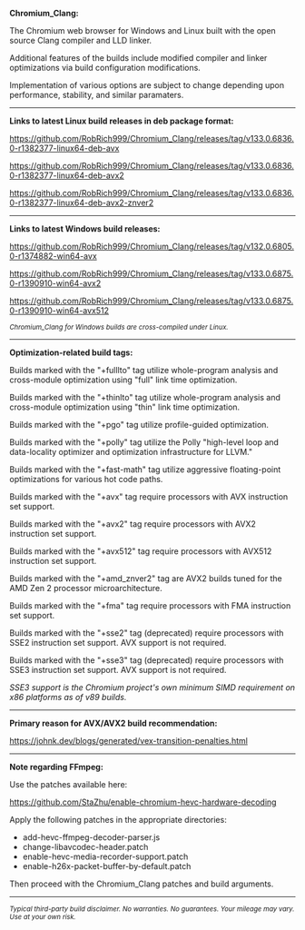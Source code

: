**Chromium_Clang:**

The Chromium web browser for Windows and Linux built with the open source Clang compiler and LLD linker.

Additional features of the builds include modified compiler and linker optimizations via build configuration modifications.

Implementation of various options are subject to change depending upon performance, stability, and similar paramaters.

****

**Links to latest Linux build releases in deb package format:**

https://github.com/RobRich999/Chromium_Clang/releases/tag/v133.0.6836.0-r1382377-linux64-deb-avx

https://github.com/RobRich999/Chromium_Clang/releases/tag/v133.0.6836.0-r1382377-linux64-deb-avx2

https://github.com/RobRich999/Chromium_Clang/releases/tag/v133.0.6836.0-r1382377-linux64-deb-avx2-znver2

****

**Links to latest Windows build releases:**

https://github.com/RobRich999/Chromium_Clang/releases/tag/v132.0.6805.0-r1374882-win64-avx

https://github.com/RobRich999/Chromium_Clang/releases/tag/v133.0.6875.0-r1390910-win64-avx2

https://github.com/RobRich999/Chromium_Clang/releases/tag/v133.0.6875.0-r1390910-win64-avx512

<sub>*Chromium_Clang for Windows builds are cross-compiled under Linux.*</sub>

****

**Optimization-related build tags:**

Builds marked with the "+fulllto" tag utilize whole-program analysis and cross-module optimization using "full" link time optimization.

Builds marked with the "+thinlto" tag utilize whole-program analysis and cross-module optimization using "thin" link time optimization.

Builds marked with the "+pgo" tag utilize profile-guided optimization.

Builds marked with the "+polly" tag utilize the Polly "high-level loop and data-locality optimizer and optimization infrastructure for LLVM."

Builds marked with the "+fast-math" tag utilize aggressive floating-point optimizations for various hot code paths.

Builds marked with the "+avx" tag require processors with AVX instruction set support.

Builds marked with the "+avx2" tag require processors with AVX2 instruction set support.

Builds marked with the "+avx512" tag require processors with AVX512 instruction set support.

Builds marked with the "+amd_znver2" tag are AVX2 builds tuned for the AMD Zen 2 processor microarchitecture.

Builds marked with the "+fma" tag require processors with FMA instruction set support.

Builds marked with the "+sse2" tag (deprecated) require processors with SSE2 instruction set support. AVX support is not required.

Builds marked with the "+sse3" tag (deprecated) require processors with SSE3 instruction set support. AVX support is not required.

*SSE3 support is the Chromium project's own minimum SIMD requirement on x86 platforms as of v89 builds.*

****

**Primary reason for AVX/AVX2 build recommendation:**

https://johnk.dev/blogs/generated/vex-transition-penalties.html


****

**Note regarding FFmpeg:**

Use the patches available here:

https://github.com/StaZhu/enable-chromium-hevc-hardware-decoding

Apply the following patches in the appropriate directories:

* add-hevc-ffmpeg-decoder-parser.js
* change-libavcodec-header.patch
* enable-hevc-media-recorder-support.patch
* enable-h26x-packet-buffer-by-default.patch

Then proceed with the Chromium_Clang patches and build arguments.

****

<sub>*Typical third-party build disclaimer. No warranties. No guarantees. Your mileage may vary. Use at your own risk.*</sub>
